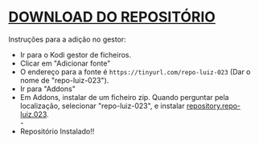 # <a href="repository.repo-luiz.023">DOWNLOAD DO REPOSITÓRIO</a>

Instruções para a adição no gestor:


<p align="left">
  <ul>
    <li>Ir para o Kodi gestor de ficheiros.</li>
    <li>Clicar em "Adicionar fonte"</li>
    <li>O endereço para a fonte é <code>https://tinyurl.com/repo-luiz-023</code> (Dar o nome de "repo-luiz-023").</li>
    <li>Ir para "Addons"</li>
    <li>Em Addons, instalar de um ficheiro zip. Quando perguntar pela localização, selecionar "repo-luiz-023", e instalar <a href="repository.repo-luiz.023">repository.repo-luiz.023</a>.</li>
    -
    <li>Repositório Instalado!!</li>
    
</ul>

                                      
                                       

</p>

